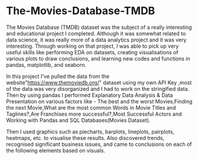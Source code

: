 # The-Movies-Database-TMDB

The Movies Database (TMDB) dataset was the subject of a really interesting and educational project I completed. Although it was somewhat related to data science, it was really more of a data analytics project and it was very interesting. Through working on that project, I was able to pick up very useful skills like performing EDA on datasets, creating visualisations of various plots to draw conclusions, and learning new codes and functions in pandas, matplotlib, and seaborn.

In this project I've pulled the data from the website"https://www.themoviedb.org/" dataset using my own API Key ,most of the data was very disorganized and I had to work on the stringified data. Then by using pandas I performed Explanatory Data Analysis & Data Presentation on various factors like - The best and the worst Movies,Finding the next Movie,What are the most common Words in Movie Titles and Taglines?,Are Franchises more successful?,Most Successful Actors and Working with Pandas and SQL Databases(Movies Dataset).

Then I used graphics such as piecharts, barplots, lineplots, pairplots, heatmaps, etc. to visualise these results. Also discovered trends, recognised significant business issues, and came to conclusions on each of the following elements based on visuals.
